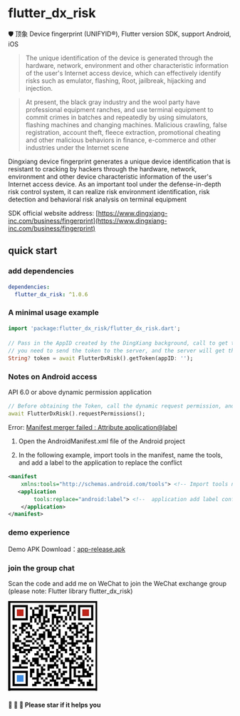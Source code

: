 # flutter\_dx_risk

🛡 顶象 Device fingerprint (UNIFYID®), Flutter version SDK, support Android, iOS

>  The unique identification of the device is generated through the hardware, network, environment and other characteristic information of the user's Internet access device, which can effectively identify risks such as emulator, flashing, Root, jailbreak, hijacking and injection.

> At present, the black gray industry and the wool party have professional equipment ranches, and use terminal equipment to commit crimes in batches and repeatedly by using simulators, flashing machines and changing machines. Malicious crawling, false registration, account theft, fleece extraction, promotional cheating and other malicious behaviors in finance, e-commerce and other industries under the Internet scene

Dingxiang device fingerprint generates a unique device identification that is resistant to cracking by hackers through the hardware, network, environment and other device characteristic information of the user's Internet access device. As an important tool under the defense-in-depth risk control system, it can realize risk environment identification, risk detection and behavioral risk analysis on terminal equipment


SDK official website address:
[https://www.dingxiang-inc.com/business/fingerprint](https://www.dingxiang-inc.com/business/fingerprint)



## quick start

### add dependencies
``` yaml
dependencies:
  flutter_dx_risk: ^1.0.6
```


### A minimal usage example

``` dart
import 'package:flutter_dx_risk/flutter_dx_risk.dart';

// Pass in the AppID created by the DingXiang background, call to get the device fingerprint Token, 
// you need to send the token to the server, and the server will get the device fingerprint, device risk and other information
String? token = await FlutterDxRisk().getToken(appID: '');

```

### Notes on Android access

API 6.0 or above dynamic permission application

``` dart
// Before obtaining the Token, call the dynamic request permission, and the obtained risk information will be more accurate
await FlutterDxRisk().requestPermissions();

```

Error: [Manifest merger failed : Attribute application@label](https://blog.csdn.net/weixin_44720673/article/details/120200655)

1. Open the AndroidManifest.xml file of the Android project

2. In the following example, import tools in the manifest, name the tools, and add a label to the application to replace the conflict

``` xml
<manifest 
    xmlns:tools="http://schemas.android.com/tools"> <!-- Import tools name in manifest -->
   <application
        tools:replace="android:label"> <!--  application add label conflict replace -->
    </application>
</manifest>    

```




### demo experience
Demo APK Download：[app-release.apk](https://github.com/fengerwoo/flutter_dx_risk/raw/main/example/app-release.apk)


### join the group chat
Scan the code and add me on WeChat to join the WeChat exchange group (please note: Flutter library flutter\_dx_risk)

<img src="https://github.com/fengerwoo/easy_anim/raw/main/doc/assets/wechat_qr.jpg" width="200" >

#### 🤗 🤗 🤗 Please star if it helps you
